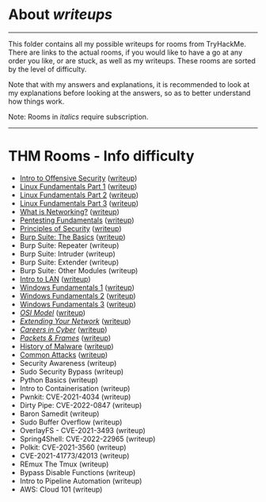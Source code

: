 # About _writeups_

---

This folder contains all my possible writeups for rooms from TryHackMe. There are links to the actual rooms, if you would like to have a go at any order you like, or are stuck, as well as my writeups. These rooms are sorted by the level of difficulty.

Note that with my answers and explanations, it is recommended to look at my explanations before looking at the answers, so as to better understand how things work.

Note: Rooms in _italics_ require subscription.

---

# THM Rooms - Info difficulty

- [Intro to Offensive Security](https://tryhackme.com/room/introtooffensivesecurity) ([writeup](introtooffsec.md))
- [Linux Fundamentals Part 1](https://tryhackme.com/room/linuxfundamentalspart1) ([writeup](linuxfundpt1.md))
- [Linux Fundamentals Part 2](https://tryhackme.com/room/linuxfundamentalspart2) ([writeup](linuxfundpt2.md))
- [Linux Fundamentals Part 3](https://tryhackme.com/room/linuxfundamentalspart3) ([writeup](linuxfundpt3.md))
- [What is Networking?](https://tryhackme.com/room/whatisnetworking) ([writeup](networking.md))
- [Pentesting Fundamentals](https://tryhackme.com/room/pentestingfundamentals) ([writeup](pentestfund.md))
- [Principles of Security](https://tryhackme.com/room/principlesofsecurity) ([writeup](principlesofsec.md))
- [Burp Suite: The Basics](https://tryhackme.com/room/burpsuitebasics) ([writeup](burpsbasics.md))
- Burp Suite: Repeater (writeup)
- Burp Suite: Intruder (writeup)
- Burp Suite: Extender (writeup)
- Burp Suite: Other Modules (writeup)
- [Intro to LAN](https://tryhackme.com/room/introtolan) ([writeup](introtolan.md))
- [Windows Fundamentals 1](https://tryhackme.com/room/windowsfundamentals1xbx) ([writeup](winfundpt1.md))
- [Windows Fundamentals 2](https://tryhackme.com/room/windowsfundamentals2x0x) ([writeup](winfundpt2.md))
- [Windows Fundamentals 3](https://tryhackme.com/room/windowsfundamentals3xzx) ([writeup](winfundpt3.md))
- [_OSI Model_](https://tryhackme.com/room/osimodelzi) ([writeup](osimodel.md))
- [_Extending Your Network_](https://tryhackme.com/room/extendingyournetwork) ([writeup](extendnet.md))
- [_Careers in Cyber_](https://tryhackme.com/room/careersincyber) ([writeup](cybercareers.md))
- [_Packets & Frames_](https://tryhackme.com/room/packetsframes) ([writeup](packetsframes.md))
- [History of Malware](https://tryhackme.com/room/historyofmalware) ([writeup](historyofmw.md))
- [Common Attacks](https://tryhackme.com/room/commonattacks) ([writeup](commonatts.md))
- Security Awareness (writeup)
- Sudo Security Bypass (writeup)
- Python Basics (writeup)
- Intro to Containerisation (writeup)
- Pwnkit: CVE-2021-4034 (writeup)
- Dirty Pipe: CVE-2022-0847 (writeup)
- Baron Samedit (writeup)
- Sudo Buffer Overflow (writeup)
- OverlayFS - CVE-2021-3493 (writeup)
- Spring4Shell: CVE-2022-22965 (writeup)
- Polkit: CVE-2021-3560 (writeup)
- CVE-2021-41773/42013 (writeup)
- REmux The Tmux (writeup)
- Bypass Disable Functions (writeup)
- Intro to Pipeline Automation (writeup)
- AWS: Cloud 101 (writeup)
